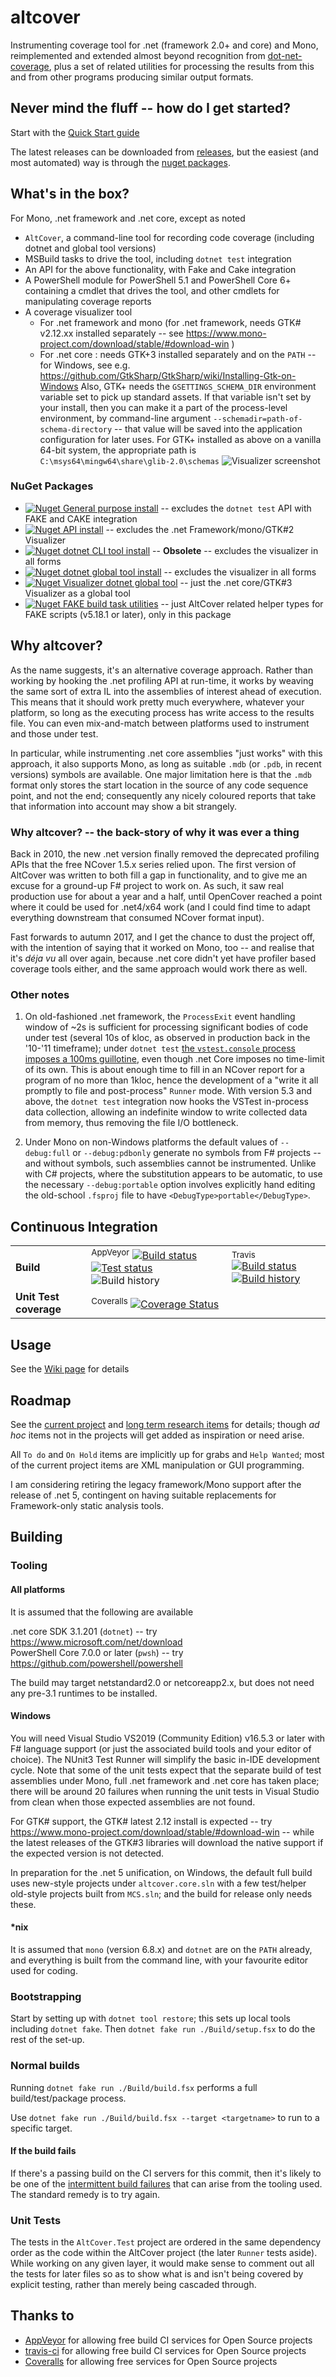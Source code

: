 # altcover
Instrumenting coverage tool for .net (framework 2.0+  and core) and Mono, reimplemented and extended almost beyond recognition from [dot-net-coverage](https://github.com/SteveGilham/dot-net-coverage), plus a set of related utilities for processing the results from this and from other programs producing similar output formats.

## Never mind the fluff -- how do I get started?

Start with the [Quick Start guide](https://github.com/SteveGilham/altcover/wiki/QuickStart-Guide)

The latest releases can be downloaded from [releases](https://github.com/SteveGilham/altcover/releases), but the easiest (and most automated) way is through the [nuget packages](#nuget-packages).

## What's in the box?

For Mono, .net framework and .net core, except as noted

* `AltCover`, a command-line tool for recording code coverage (including dotnet and global tool versions)
* MSBuild tasks to drive the tool, including `dotnet test` integration
* An API for the above functionality, with Fake and Cake integration
* A PowerShell module for PowerShell 5.1 and PowerShell Core 6+ containing a cmdlet that drives the tool, and other cmdlets for manipulating coverage reports
* A coverage visualizer tool 
  * For .net framework and mono (for .net framework, needs GTK# v2.12.xx installed separately -- see https://www.mono-project.com/download/stable/#download-win )
  * For .net core : needs GTK+3 installed separately and on the `PATH` -- for Windows, see e.g. https://github.com/GtkSharp/GtkSharp/wiki/Installing-Gtk-on-Windows
    Also, GTK+ needs the `GSETTINGS_SCHEMA_DIR` environment variable set to pick up standard assets.
    If that variable isn't set by your install, then you can make it a part of the process-level environment, by command-line argument `--schemadir=path-of-schema-directory` -- that value will be saved into the application configuration for later uses. For GTK+ installed as above on a vanilla 64-bit system, the appropriate path is `C:\msys64\mingw64\share\glib-2.0\schemas`
  ![Visualizer screenshot](./AltCover.Visualizer/Screenshot.png)
    
### NuGet Packages
* [![Nuget](https://buildstats.info/nuget/AltCover) General purpose install](https://www.nuget.org/packages/AltCover) -- excludes the `dotnet test` API with FAKE and CAKE integration
* [![Nuget](https://buildstats.info/nuget/altcover.api) API install](https://www.nuget.org/packages/AltCover.api) -- excludes the .net Framework/mono/GTK#2 Visualizer
* [![Nuget](https://buildstats.info/nuget/altcover.dotnet) dotnet CLI tool install](https://www.nuget.org/packages/AltCover.dotnet) -- **Obsolete**  -- excludes the visualizer in all forms
* [![Nuget](https://buildstats.info/nuget/altcover.global) dotnet global tool install](https://www.nuget.org/packages/AltCover.global) -- excludes the visualizer in all forms
* [![Nuget](https://buildstats.info/nuget/altcover.visualizer) Visualizer dotnet global tool](https://www.nuget.org/packages/AltCover.visualizer) -- just the .net core/GTK#3 Visualizer as a global tool
* [![Nuget](https://buildstats.info/nuget/altcover.fake) FAKE build task utilities](https://www.nuget.org/packages/AltCover.Fake) -- just AltCover related helper types for FAKE scripts (v5.18.1 or later), only in this package

## Why altcover?
As the name suggests, it's an alternative coverage approach.  Rather than working by hooking the .net profiling API at run-time, it works by weaving the same sort of extra IL into the assemblies of interest ahead of execution.  This means that it should work pretty much everywhere, whatever your platform, so long as the executing process has write access to the results file.  You can even mix-and-match between platforms used to instrument and those under test.

In particular, while instrumenting .net core assemblies "just works" with this approach, it also supports Mono, as long as suitable `.mdb` (or `.pdb`, in recent versions) symbols are available.  One major limitation here is that the `.mdb` format only stores the start location in the source of any code sequence point, and not the end; consequently any nicely coloured reports that take that information into account may show a bit strangely.  

### Why altcover? -- the back-story of why it was ever a thing

Back in 2010, the new .net version finally removed the deprecated profiling APIs that the free NCover 1.5.x series relied upon.  The first version of AltCover was written to both fill a gap in functionality, and to give me an excuse for a ground-up F# project to work on.  As such, it saw real production use for about a year and a half, until OpenCover reached a point where it could be used for .net4/x64 work (and I could find time to adapt everything downstream that consumed NCover format input).

Fast forwards to autumn 2017, and I get the chance to dust the project off, with the intention of saying that it worked on Mono, too -- and realise that it's _déja vu_ all over again, because .net core didn't yet have profiler based coverage tools either, and the same approach would work there as well.

### Other notes

1. On old-fashioned .net framework, the `ProcessExit` event handling window of ~2s is sufficient for processing significant bodies of code under test (several 10s of kloc, as observed in production back in the '10-'11 timeframe); under `dotnet test` [the `vstest.console` process imposes a 100ms guillotine](https://github.com/Microsoft/vstest/issues/1900#issuecomment-457488472), even though .net Core imposes no time-limit of its own.  This is about enough time to fill in an NCover report for a program of no more than 1kloc, hence the development of a "write it all promptly to file and post-process" `Runner` mode.  With version 5.3 and above, the `dotnet test` integration now hooks the VSTest in-process data collection, allowing an indefinite window to write collected data from memory, thus removing the file I/O bottleneck. 

2. Under Mono on non-Windows platforms the default values of `--debug:full` or `--debug:pdbonly` generate no symbols from F# projects -- and without symbols, such assemblies cannot be instrumented.  Unlike with C# projects, where the substitution appears to be automatic, to use the necessary `--debug:portable` option involves explicitly hand editing the old-school `.fsproj` file to have `<DebugType>portable</DebugType>`.  

## Continuous Integration

| | | |
| --- | --- | --- | 
| **Build** | <sup>AppVeyor</sup> [![Build status](https://img.shields.io/appveyor/ci/SteveGilham/altcover.svg)](https://ci.appveyor.com/project/SteveGilham/altcover) [![Test status](https://img.shields.io/appveyor/tests/SteveGilham/altcover.svg)](https://ci.appveyor.com/project/SteveGilham/altcover) ![Build history](https://buildstats.info/appveyor/chart/SteveGilham/altcover) | <sup>Travis</sup> [![Build status](https://travis-ci.org/SteveGilham/altcover.svg?branch=master)](https://travis-ci.org/SteveGilham/altcover#) [![Build history](https://buildstats.info/travisci/chart/SteveGilham/altcover?branch=master)](https://travis-ci.org/SteveGilham/altcover/builds)|
| **Unit Test coverage** | <sup>Coveralls</sup> [![Coverage Status](https://coveralls.io/repos/github/SteveGilham/altcover/badge.svg)](https://coveralls.io/github/SteveGilham/altcover) |

## Usage

See the [Wiki page](https://github.com/SteveGilham/altcover/wiki/Usage) for details

## Roadmap

See the [current project](https://github.com/SteveGilham/altcover/projects/8) and [long term research items](https://github.com/SteveGilham/altcover/projects/9) for details; though _ad hoc_ items not in the projects will get added as inspiration or need arise.

All `To do` and  `On Hold` items are implicitly up for grabs and `Help Wanted`; most of the current project items are XML manipulation or GUI programming.

I am considering retiring the legacy framework/Mono support after the release of .net 5, contingent on having suitable replacements for Framework-only static analysis tools.

## Building

### Tooling

#### All platforms

It is assumed that the following are available

.net core SDK 3.1.201 (`dotnet`) -- try https://www.microsoft.com/net/download  
PowerShell Core 7.0.0 or later (`pwsh`) -- try https://github.com/powershell/powershell  

The build may target netstandard2.0 or netcoreapp2.x, but does not need any pre-3.1 runtimes to be installed.

#### Windows

You will need Visual Studio VS2019 (Community Edition) v16.5.3 or later with F# language support (or just the associated build tools and your editor of choice).  The NUnit3 Test Runner will simplify the basic in-IDE development cycle.  Note that some of the unit tests expect that the separate build of test assemblies under Mono, full .net framework and .net core has taken place; there will be around 20 failures when running the unit tests in Visual Studio from clean when those expected assemblies are not found.

For GTK# support, the GTK# latest 2.12 install is expected -- try https://www.mono-project.com/download/stable/#download-win -- while the latest releases of the GTK#3 libraries will download the native support if the expected version is not detected.

In preparation for the .net 5 unification, on Windows, the default full build uses new-style projects under `altcover.core.sln` with a few test/helper old-style projects built from `MCS.sln`; and the build for release only needs these.

#### *nix

It is assumed that `mono` (version 6.8.x) and `dotnet` are on the `PATH` already, and everything is built from the command line, with your favourite editor used for coding.

### Bootstrapping

Start by setting up with `dotnet tool restore`; this sets up local tools including `dotnet fake`.
Then `dotnet fake run ./Build/setup.fsx` to do the rest of the set-up.

### Normal builds

Running `dotnet fake run ./Build/build.fsx` performs a full build/test/package process.

Use `dotnet fake run ./Build/build.fsx --target <targetname>` to run to a specific target.

#### If the build fails

If there's a passing build on the CI servers for this commit, then it's likely to be one of the [intermittent build failures](https://github.com/SteveGilham/altcover/wiki/Intermittent-build-issues) that can arise from the tooling used. The standard remedy is to try again.

### Unit Tests

The tests in the `AltCover.Test` project are ordered in the same dependency order as the code within the AltCover project (the later `Runner` tests aside).  While working on any given layer, it would make sense to comment out all the tests for later files so as to show what is and isn't being covered by explicit testing, rather than merely being cascaded through.

## Thanks to

* [AppVeyor](https://ci.appveyor.com/project/SteveGilham/altcover) for allowing free build CI services for Open Source projects
* [travis-ci](https://travis-ci.org/SteveGilham/altcover) for allowing free build CI services for Open Source projects
* [Coveralls](https://coveralls.io/r/SteveGilham/altcover) for allowing free services for Open Source projects
